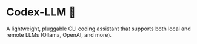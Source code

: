 # Codex-LLM 🧠
A lightweight, pluggable CLI coding assistant that supports both local and remote LLMs (Ollama, OpenAI, and more).
